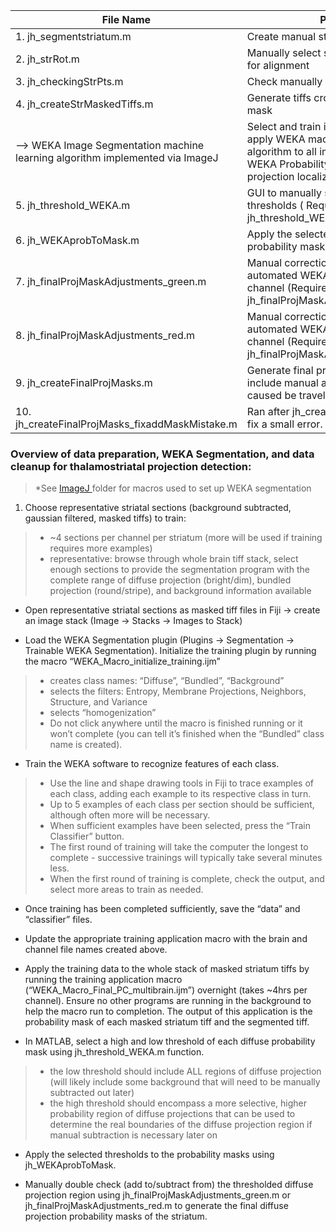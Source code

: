 | File Name					|	Purpose
| ----------------------------------|-------------
| 1. jh_segmentstriatum.m | Create manual striatum masks
| 2. jh_strRot.m | Manually select striatal landmarks used for alignment
| 3. jh_checkingStrPts.m | Check manually selected points
| 4. jh_createStrMaskedTiffs.m | Generate tiffs cropped by the striatum mask
| --> WEKA Image Segmentation machine learning algorithm implemented via ImageJ | Select and train image subset, then apply WEKA machine learning algorithm to all images. Output => WEKA Probability Images for diffuse projection localization
| 5. jh_threshold_WEKA.m | GUI to manually select probability thresholds ( Requires: jh_threshold_WEKA.fig)
| 6. jh_WEKAprobToMask.m | Apply the selected thresholds to the probability masks
| 7. jh_finalProjMaskAdjustments_green.m | Manual correction of small errors in automated WEKA ML output for green channel (Requires: jh_finalProjMaskAdjustments_green.fig)
| 8. jh_finalProjMaskAdjustments_red.m | Manual correction of small errors in automated WEKA ML output for red channel (Requires: jh_finalProjMaskAdjustments_red.fig)
| 9. jh_createFinalProjMasks.m | Generate final projection masks that include manual adjustments and holes caused be traveling axons filled
| 10. jh_createFinalProjMasks_fixaddMaskMistake.m | Ran after jh_createFinalProjMasks.m to fix a small error.


### Overview of data preparation, WEKA Segmentation, and data cleanup for thalamostriatal projection detection:
> \*See [ImageJ ](https://github.com/BJHunnicutt/anatomy/tree/master/ImageJ) folder for macros used to set up WEKA segmentation  


1. Choose representative striatal sections (background subtracted, gaussian filtered, masked tiffs) to train:
> * ~4 sections per channel per striatum (more will be used if training requires more examples)
> * representative: browse through whole brain tiff stack, select enough sections to provide the segmentation program with the complete range of diffuse projection (bright/dim), bundled projection (round/stripe), and background information available  

* Open representative striatal sections as masked tiff files in Fiji → create an image stack (Image → Stacks → Images to Stack)

* Load the WEKA Segmentation plugin (Plugins → Segmentation → Trainable WEKA Segmentation).
Initialize the training plugin by running the macro “WEKA_Macro_initialize_training.ijm”
> * creates class names: “Diffuse”, “Bundled”, “Background”
> * selects the filters: Entropy, Membrane Projections, Neighbors, Structure, and Variance
> * selects “homogenization”
> * Do not click anywhere until the macro is finished running or it won’t complete (you can tell it’s finished when the “Bundled” class name is created).

* Train the WEKA software to recognize features of each class.
> * Use the line and shape drawing tools in Fiji to trace examples of each class, adding each example to its respective class in turn.
> * Up to 5 examples of each class per section should be sufficient, although often more will be necessary.
> * When sufficient examples have been selected, press the “Train Classifier” button.
> * The first round of training will take the computer the longest to complete - successive trainings will typically take several minutes less.
> * When the first round of training is complete, check the output, and select more areas to train as needed.

* Once training has been completed sufficiently, save the “data” and “classifier” files.

* Update the appropriate training application macro with the brain and channel file names created above.

* Apply the training data to the whole stack of masked striatum tiffs by running the training application macro (“WEKA_Macro_Final_PC_multibrain.ijm”) overnight (takes ~4hrs per channel). Ensure no other programs are running in the background to help the macro run to completion. The output of this application is the probability mask of each masked striatum tiff and the segmented tiff.

* In MATLAB, select a high and low threshold of each diffuse probability mask using jh_threshold_WEKA.m function.
> * the low threshold should include ALL regions of diffuse projection (will likely include some background that will need to be manually subtracted out later)
> * the high threshold should encompass a more selective, higher probability region of diffuse projections that can be used to determine the real boundaries of the diffuse projection region if manual subtraction is necessary later on

* Apply the selected thresholds to the probability masks using jh_WEKAprobToMask.

* Manually double check (add to/subtract from) the thresholded diffuse projection region using jh_finalProjMaskAdjustments_green.m or jh_finalProjMaskAdjustments_red.m to generate the final diffuse projection probability masks of the striatum.

<!-- https://docs.google.com/document/d/1WE2E9A_CD17WurukYWF_EYuvQU8u9KVvKOVcpn56qic/edit -->
